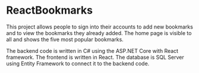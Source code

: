 # ReactBookmarks

This project allows people to sign into their accounts to add new bookmarks and to view the bookmarks they already added. The home page is visible to all and shows the five most popular bookmarks.

The backend code is written in C# using the ASP.NET Core with React framework. The frontend is written in React. The database is SQL Server using Entity Framework to connect it to the backend code.
